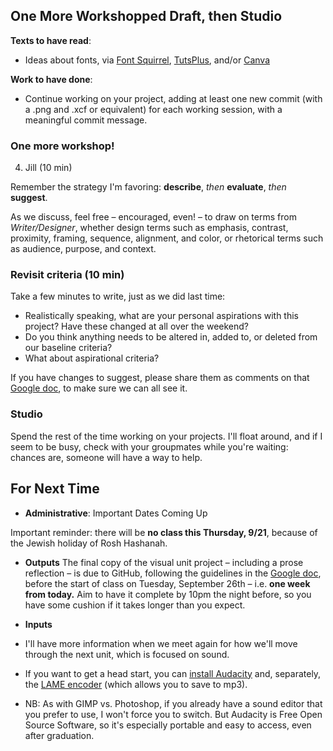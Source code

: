 ## One More Workshopped Draft, then Studio 

**Texts to have read**:

* Ideas about fonts, via [Font Squirrel](https://www.fontsquirrel.com/resources/getting-started), [TutsPlus](https://design.tutsplus.com/articles/a-20-minute-intro-to-typography-basics--psd-3326), and/or [Canva](https://designschool.canva.com/font-design/)

**Work to have done**:

* Continue working on your project, adding at least one new commit (with a .png and .xcf or equivalent) for each working session, with a meaningful commit message.


### One more workshop!

4. Jill (10 min)

Remember the strategy I'm favoring: **describe**, *then* **evaluate**, *then* **suggest**.

As we discuss, feel free – encouraged, even! – to draw on terms from *Writer/Designer*, whether design terms such as emphasis, contrast, proximity, framing, sequence, alignment, and color, or rhetorical terms such as audience, purpose, and context.


### Revisit criteria (10 min)
Take a few minutes to write, just as we did last time: 
<div class="alert alert-success">
	<ul>
		<li>Realistically speaking, what are your personal aspirations with this project? Have these changed at all over the weekend?</li>
		<li>Do you think anything needs to be altered in, added to, or deleted from our baseline criteria?</li>
		<li>What about aspirational criteria?</li>
	</ul>
</div>

If you have changes to suggest, please share them as comments on that [Google doc](http://bit.ly/cdm2017fall), to make sure we can all see it.

### Studio
Spend the rest of the time working on your projects. I'll float around, and if I seem to be busy, check with your groupmates while you're waiting: chances are, someone will have a way to help.

## For Next Time

* **Administrative**: Important Dates Coming Up

<div class="alert alert-danger">
Important reminder: there will be <strong>no class this Thursday, 9/21</strong>, because of the Jewish holiday of Rosh Hashanah.
</div>

* **Outputs**
The final copy of the visual unit project – including a prose reflection – is due to GitHub, following the guidelines in the [Google doc](http://bit.ly/cdm2017fall), before the start of class on Tuesday, September 26th – i.e. **one week from today.** Aim to have it complete by 10pm the night before, so you have some cushion if it takes longer than you expect.

* **Inputs**
 * I'll have more information when we meet again for how we'll move through the next unit, which is focused on sound. 
 * If you want to get a head start, you can [install Audacity](http://www.audacityteam.org/download/) and, separately, the [LAME encoder](http://manual.audacityteam.org/man/faq_installation_and_plug_ins.html#How_do_I_download_and_install_the_LAME_MP3_encoder.3F) (which allows you to save to mp3). 
  * NB: As with GIMP vs. Photoshop, if you already have a sound editor that you prefer to use, I won't force you to switch. But Audacity is Free Open Source Software, so it's especially portable and easy to access, even after graduation.


